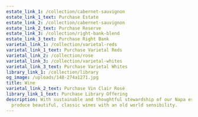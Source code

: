 ```yaml
---
estate_link_1: /collection/cabernet-sauvignon
estate_link_1_text: Purchase Estate
estate_link_2: /collection/cabernet-sauvignon
estate_link_2_text: Purchase Reserve
estate_link_3: /collection/right-bank-blend
estate_link_3_text: Purchase Right Bank
varietal_link_1: /collection/varietal-reds
varietal_link_1_text: Purchase Varietal Reds
varietal_link_2: /collection/rose
varietal_link_3: /collection/varietal-whites
varietal_link_3_text: Purchase Varietal Whites
library_link_1: /collection/library
og_image: /uploads/148-274a1271.jpg
title: Wine
varietal_link_2_text: Purchase Vin Clair Rosé
library_link_1_text: Purchase Library Offering
description: With sustainable and thoughtful stewardship of our Napa estate, we
  produce beautiful, classic wines with an old world sensibility.
---
```

